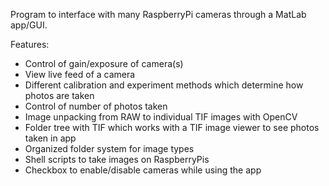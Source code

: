 Program to interface with many RaspberryPi cameras through a MatLab app/GUI.

Features:
* Control of gain/exposure of camera(s)
* View live feed of a camera
* Different calibration and experiment methods which determine how photos are taken
* Control of number of photos taken
* Image unpacking from RAW to individual TIF images with OpenCV
* Folder tree with TIF which works with a TIF image viewer to see photos taken in app
* Organized folder system for image types
* Shell scripts to take images on RaspberryPis
* Checkbox to enable/disable cameras while using the app
